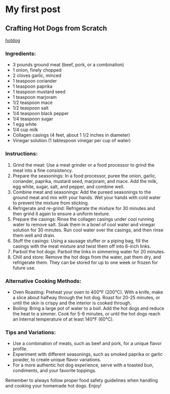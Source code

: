 # My first post

## Crafting Hot Dogs from Scratch

[hotdog](https://res.cloudinary.com/dvbyognrh/image/upload/v1725492273/github-blog/oojjbmjzexpjehrs7ubj.webp)

### Ingredients:

- 3 pounds ground meat (beef, pork, or a combination)
- 1 onion, finely chopped
- 2 cloves garlic, minced
- 1 teaspoon coriander
- 1 teaspoon paprika
- 1 teaspoon mustard seed
- 1 teaspoon marjoram
- 1/2 teaspoon mace
- 1/2 teaspoon salt
- 1/4 teaspoon black pepper
- 1/4 teaspoon sugar
- 1 egg white
- 1/4 cup milk
- Collagen casings (4 feet, about 1 1/2 inches in diameter)
- Vinegar solution (1 tablespoon vinegar per cup of water)

### Instructions:

1. Grind the meat: Use a meat grinder or a food processor to grind the meat into a fine consistency.
2. Prepare the seasonings: In a food processor, puree the onion, garlic, coriander, paprika, mustard seed, marjoram, and mace. Add the milk, egg white, sugar, salt, and pepper, and combine well.
3. Combine meat and seasonings: Add the pureed seasonings to the ground meat and mix with your hands. Wet your hands with cold water to prevent the mixture from sticking.
4. Refrigerate and re-grind: Refrigerate the mixture for 30 minutes and then grind it again to ensure a uniform texture.
5. Prepare the casings: Rinse the collagen casings under cool running water to remove salt. Soak them in a bowl of cool water and vinegar solution for 30 minutes. Run cool water over the casings, and then rinse them well and drain.
6. Stuff the casings: Using a sausage stuffer or a piping bag, fill the casings with the meat mixture and twist them off into 6-inch links.
7. Parboil the hot dogs: Parboil the links in simmering water for 20 minutes.
8. Chill and store: Remove the hot dogs from the water, pat them dry, and refrigerate them. They can be stored for up to one week or frozen for future use.

### Alternative Cooking Methods:

- Oven Roasting: Preheat your oven to 400°F (200°C). With a knife, make a slice about halfway through the hot dog. Roast for 20-25 minutes, or until the skin is crispy and the interior is cooked through.
- Boiling: Bring a large pot of water to a boil. Add the hot dogs and reduce the heat to a simmer. Cook for 5-6 minutes, or until the hot dogs reach an internal temperature of at least 140°F (60°C).

### Tips and Variations:

- Use a combination of meats, such as beef and pork, for a unique flavor profile.
- Experiment with different seasonings, such as smoked paprika or garlic powder, to create unique flavor variations.
- For a more authentic hot dog experience, serve with a toasted bun, condiments, and your favorite toppings.

Remember to always follow proper food safety guidelines when handling and cooking your homemade hot dogs. Enjoy!

